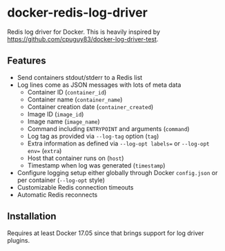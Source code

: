 # docker-redis-log-driver

Redis log driver for Docker. This is heavily inspired by https://github.com/cpuguy83/docker-log-driver-test.

## Features

* Send containers stdout/stderr to a Redis list
* Log lines come as JSON messages with lots of meta data
  * Container ID (`container_id`)
  * Container name (`container_name`)
  * Container creation date (`container_created`)
  * Image ID (`image_id`)
  * Image name (`image_name`)
  * Command including `ENTRYPOINT` and arguments (`command`)
  * Log tag as provided via `--log-tag` option (`tag`)
  * Extra information as defined via `--log-opt labels=` or `--log-opt env=` (`extra`)
  * Host that container runs on (`host`)
  * Timestamp when log was generated (`timestamp`)
* Configure logging setup either globally through Docker `config.json` or per container (`--log-opt` style)
* Customizable Redis connection timeouts
* Automatic Redis reconnects

## Installation

Requires at least Docker 17.05 since that brings support for log driver plugins.
